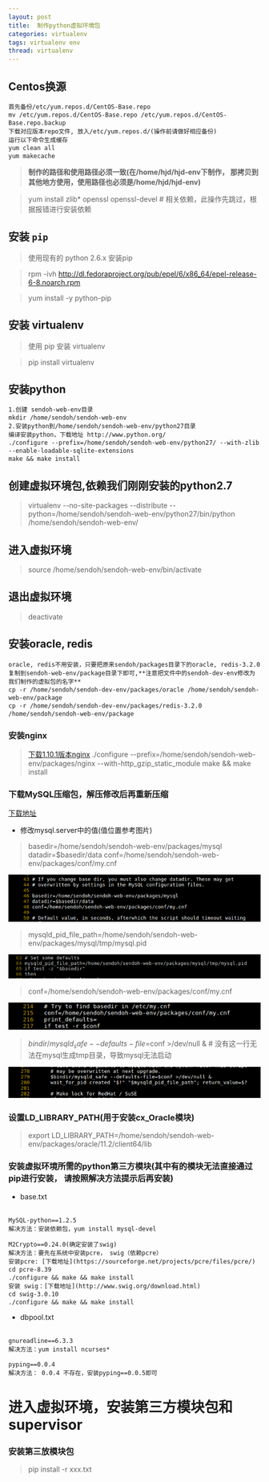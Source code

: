 ```yaml
---
layout: post
title:  制作python虚拟环境包
categories: virtualenv
tags: virtualenv env
thread: virtualenv
---
```

## Centos换源
```
首先备份/etc/yum.repos.d/CentOS-Base.repo
mv /etc/yum.repos.d/CentOS-Base.repo /etc/yum.repos.d/CentOS-Base.repo.backup
下载对应版本repo文件, 放入/etc/yum.repos.d/(操作前请做好相应备份)
运行以下命令生成缓存
yum clean all
yum makecache
```
> **制作的路径和使用路径必须一致(在/home/hjd/hjd-env下制作， 那拷贝到其他地方使用，使用路径也必须是/home/hjd/hjd-env)**

> yum install zlib* openssl openssl-devel # 相关依赖，此操作先跳过，根据报错进行安装依赖

## 安装 `pip`

> 使用现有的 python 2.6.x 安装pip

> rpm -ivh http://dl.fedoraproject.org/pub/epel/6/x86_64/epel-release-6-8.noarch.rpm

> yum install -y python-pip

## 安装 virtualenv

> 使用 pip 安装 virtualenv

> pip install virtualenv

## 安装python
~~~
1.创建 sendoh-web-env目录
mkdir /home/sendoh/sendoh-web-env
2.安装python到/home/sendoh/sendoh-web-env/python27目录
编译安装python，下载地址 http://www.python.org/
./configure --prefix=/home/sendoh/sendoh-web-env/python27/ --with-zlib --enable-loadable-sqlite-extensions
make && make install
~~~
## 创建虚拟环境包,依赖我们刚刚安装的python2.7

> virtualenv --no-site-packages --distribute --python=/home/sendoh/sendoh-web-env/python27/bin/python /home/sendoh/sendoh-web-env/

## 进入虚拟环境

> source /home/sendoh/sendoh-web-env/bin/activate

## 退出虚拟环境

> deactivate

## 安装oracle, redis

~~~
oracle, redis不用安装，只要把原来sendoh/packages目录下的oracle, redis-3.2.0复制到sendoh-web-env/package目录下即可,**注意把文件中的sendoh-dev-env修改为我们制作的虚拟包的名字**
cp -r /home/sendoh/sendoh-dev-env/packages/oracle /home/sendoh/sendoh-web-env/package
cp -r /home/sendoh/sendoh-dev-env/packages/redis-3.2.0 /home/sendoh/sendoh-web-env/package

~~~


### 安装nginx

> [下载1.10.1版本nginx](http://nginx.org/download/)
> ./configure --prefix=/home/sendoh/sendoh-web-env/packages/nginx --with-http_gzip_static_module
> make && make install

### 下载MySQL压缩包，解压修改后再重新压缩

[下载地址](http://101.96.10.60/ftp.ntu.edu.tw/MySQL/Downloads/MySQL-5.7/mysql-5.7.15-linux-glibc2.5-x86_64.tar.gz)

* 修改mysql.server中的值(值位置参考图片)

> basedir=/home/sendoh/sendoh-web-env/packages/mysql
> datadir=$basedir/data
> conf=/home/sendoh/sendoh-web-env/packages/conf/my.cnf

![](/static/images/mysql/basedir.png)

> mysqld_pid_file_path=/home/sendoh/sendoh-web-env/packages/mysql/tmp/mysql.pid

![](/static/images/mysql/pid-file.png)

> conf=/home/sendoh/sendoh-web-env/packages/conf/my.cnf

![](/static/images/mysql/conf.png)

> $bindir/mysqld_safe --defaults-file=$conf >/dev/null &  # 没有这一行无法在mysql生成tmp目录，导致mysql无法启动

![](/static/images/mysql/mysqld-safe.png)

### 设置LD_LIBRARY_PATH(用于安装cx_Oracle模块)

> export LD_LIBRARY_PATH=/home/sendoh/sendoh-web-env/packages/oracle/11.2/client64/lib


### 安装虚拟环境所需的python第三方模块(其中有的模块无法直接通过pip进行安装， 请按照解决方法提示后再安装)

* base.txt

~~~

MySQL-python==1.2.5
解决方法：安装依赖包，yum install mysql-devel

~~~

~~~
M2Crypto==0.24.0(确定安装了swig)
解决方法：要先在系统中安装pcre， swig（依赖pcre）
安装pcre: [下载地址](https://sourceforge.net/projects/pcre/files/pcre/)
cd pcre-8.39
./configure && make && make install
安装 swig：[下载地址](http://www.swig.org/download.html)
cd swig-3.0.10
./configure && make && make install

~~~

* dbpool.txt

~~~

gnureadline==6.3.3
解决方法：yum install ncurses*

~~~

~~~
pyping==0.0.4
解决方法： 0.0.4 不存在，安装pyping==0.0.5即可
~~~

# 进入虚拟环境，安装第三方模块包和supervisor


### 安装第三放模块包

> pip install -r xxx.txt

